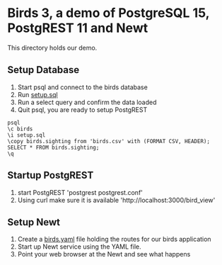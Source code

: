 
# Birds 3, a demo of PostgreSQL 15, PostgREST 11 and Newt

This directory holds our demo.

## Setup Database

1. Start psql and connect to the birds database
2. Run [setup.sql](setup.sql)
3. Run a select query and confirm the data loaded
4. Quit psql, you are ready to setup PostgREST

~~~
psql
\c birds
\i setup.sql
\copy birds.sighting from 'birds.csv' with (FORMAT CSV, HEADER);
SELECT * FROM birds.sighting;
\q
~~~

## Startup PostgREST

1. start PostgREST 'postgrest postgrest.conf'
2. Using curl make sure it is available 'http://localhost:3000/bird_view'

## Setup Newt

1. Create a [birds.yaml](birds.yaml) file holding the routes for our birds application
2. Start up Newt service using the YAML file.
3. Point your web browser at the Newt and see what happens


